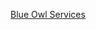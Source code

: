 <p align="center">
<a href="https://blueowlservices.com" target="_blank">
Blue Owl Services
</a>
</p>
